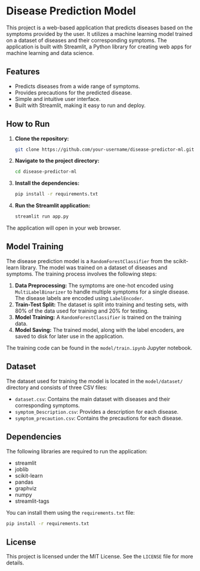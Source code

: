 # Disease Prediction Model

This project is a web-based application that predicts diseases based on the symptoms provided by the user. It utilizes a machine learning model trained on a dataset of diseases and their corresponding symptoms. The application is built with Streamlit, a Python library for creating web apps for machine learning and data science.

## Features

- Predicts diseases from a wide range of symptoms.
- Provides precautions for the predicted disease.
- Simple and intuitive user interface.
- Built with Streamlit, making it easy to run and deploy.

## How to Run

1. **Clone the repository:**
   ```bash
   git clone https://github.com/your-username/disease-predictor-ml.git
   ```
2. **Navigate to the project directory:**
   ```bash
   cd disease-predictor-ml
   ```
3. **Install the dependencies:**
   ```bash
   pip install -r requirements.txt
   ```
4. **Run the Streamlit application:**
   ```bash
   streamlit run app.py
   ```
The application will open in your web browser.

## Model Training

The disease prediction model is a `RandomForestClassifier` from the scikit-learn library. The model was trained on a dataset of diseases and symptoms. The training process involves the following steps:

1. **Data Preprocessing:** The symptoms are one-hot encoded using `MultiLabelBinarizer` to handle multiple symptoms for a single disease. The disease labels are encoded using `LabelEncoder`.
2. **Train-Test Split:** The dataset is split into training and testing sets, with 80% of the data used for training and 20% for testing.
3. **Model Training:** A `RandomForestClassifier` is trained on the training data.
4. **Model Saving:** The trained model, along with the label encoders, are saved to disk for later use in the application.

The training code can be found in the `model/train.ipynb` Jupyter notebook.

## Dataset

The dataset used for training the model is located in the `model/dataset/` directory and consists of three CSV files:

- `dataset.csv`: Contains the main dataset with diseases and their corresponding symptoms.
- `symptom_Description.csv`: Provides a description for each disease.
- `symptom_precaution.csv`: Contains the precautions for each disease.

## Dependencies

The following libraries are required to run the application:

- streamlit
- joblib
- scikit-learn
- pandas
- graphviz
- numpy
- streamlit-tags

You can install them using the `requirements.txt` file:
```bash
pip install -r requirements.txt
```

## License

This project is licensed under the MIT License. See the `LICENSE` file for more details.
